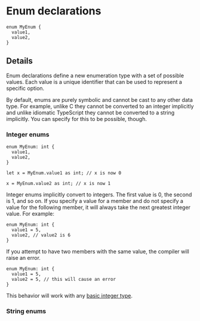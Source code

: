 <!--
Copyright 2024 Sophie Katz

This file is part of the Forge programming language.

Forge is free software: you can redistribute it and/or modify it under the terms of the GNU General
Public License as published by the Free Software Foundation, either version 3 of the License, or
(at your option) any later version.

Forge is distributed in the hope that it will be useful, but WITHOUT ANY WARRANTY; without even the
implied warranty of MERCHANTABILITY or FITNESS FOR A PARTICULAR PURPOSE. See the GNU General Public
License for more details.

You should have received a copy of the GNU General Public License along with Forge. If not, see
<https://www.gnu.org/licenses/>.
-->

# Enum declarations

```
enum MyEnum {
  value1,
  value2,
}
```

## Details

Enum declarations define a new enumeration type with a set of possible values. Each value is a unique identifier that can be used to represent a specific option.

By default, enums are purely symbolic and cannot be cast to any other data type. For example, unlike C they cannot be converted to an integer implicitly and unlike idiomatic TypeScript they cannot be converted to a string implicitly. You can specify for this to be possible, though.

### Integer enums

```
enum MyEnum: int {
  value1,
  value2,
}

let x = MyEnum.value1 as int; // x is now 0

x = MyEnum.value2 as int; // x is now 1
```

Integer enums implicitly convert to integers. The first value is 0, the second is 1, and so on. If you specify a value for a member and do not specify a value for the following member, it will always take the next greatest integer value. For example:

```
enum MyEnum: int {
  value1 = 5,
  value2, // value2 is 6
}
```

If you attempt to have two members with the same value, the compiler will raise an error.

```
enum MyEnum: int {
  value1 = 5,
  value2 = 5, // this will cause an error
}
```

This behavior will work with any [basic integer type](../types/basic.md).

### String enums
